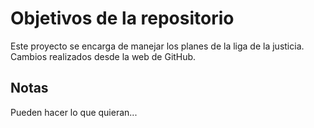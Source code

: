 # Objetivos de la repositorio

Este proyecto se encarga de manejar los planes de la liga de la justicia. Cambios realizados desde la web de GitHub.


## Notas
Pueden hacer lo que quieran...
